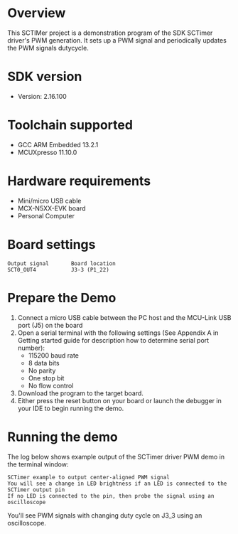 Overview
========
This SCTIMer project is a demonstration program of the SDK SCTimer driver's PWM generation. It sets up a PWM signal
and periodically updates the PWM signals dutycycle.

SDK version
===========
- Version: 2.16.100

Toolchain supported
===================
- GCC ARM Embedded  13.2.1
- MCUXpresso  11.10.0

Hardware requirements
=====================
- Mini/micro USB cable
- MCX-N5XX-EVK board
- Personal Computer

# Board settings

```
Output signal		Board location
SCT0_OUT4    		J3-3 (P1_22)
```

# Prepare the Demo

1.  Connect a micro USB cable between the PC host and the MCU-Link USB port (J5) on the board
2.  Open a serial terminal with the following settings (See Appendix A in Getting started guide for description how to determine serial port number):
    - 115200 baud rate
    - 8 data bits
    - No parity
    - One stop bit
    - No flow control
3.  Download the program to the target board.
4.  Either press the reset button on your board or launch the debugger in your IDE to begin running the demo.

Running the demo
================
The log below shows example output of the SCTimer driver PWM demo in the terminal window:
~~~~~~~~~~~~~~~~~~~~~~~~~~~~~~~~~~~
SCTimer example to output center-aligned PWM signal
You will see a change in LED brightness if an LED is connected to the SCTimer output pin
If no LED is connected to the pin, then probe the signal using an oscilloscope
~~~~~~~~~~~~~~~~~~~~~~~~~~~~~~~~~~~

You'll see  PWM signals with changing duty cycle on J3_3 using an oscilloscope. 
